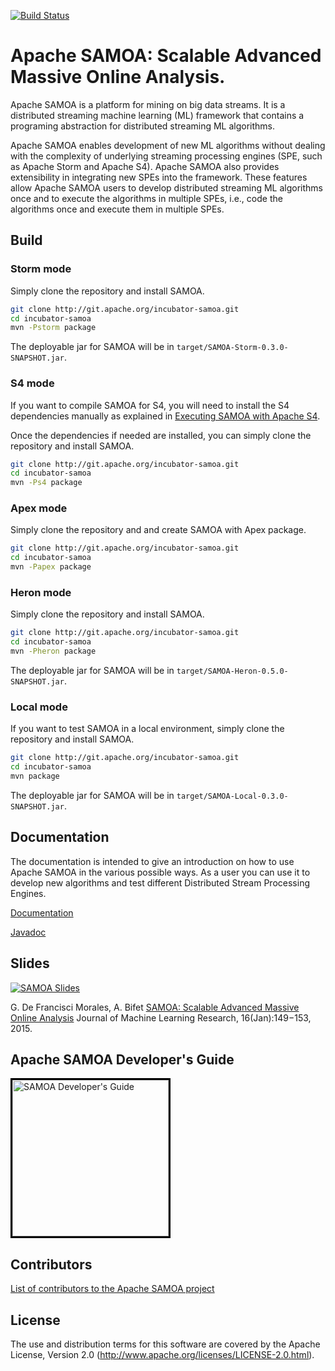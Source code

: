 <!--
  Licensed to the Apache Software Foundation (ASF) under one  
  or more contributor license agreements.  See the NOTICE file
  distributed with this work for additional information       
  regarding copyright ownership.  The ASF licenses this file  
  to you under the Apache License, Version 2.0 (the           
  "License"); you may not use this file except in compliance  
  with the License.  You may obtain a copy of the License at  
                                                              
    http://www.apache.org/licenses/LICENSE-2.0                
                                                              
  Unless required by applicable law or agreed to in writing,  
  software distributed under the License is distributed on an 
  "AS IS" BASIS, WITHOUT WARRANTIES OR CONDITIONS OF ANY      
  KIND, either express or implied.  See the License for the   
  specific language governing permissions and limitations     
  under the License.                                             
-->

[![Build Status](https://travis-ci.org/apache/incubator-samoa.svg?branch=master)](https://travis-ci.org/apache/incubator-samoa)

Apache SAMOA: Scalable Advanced Massive Online Analysis.
=================
Apache SAMOA is a platform for mining on big data streams.
It is a distributed streaming machine learning (ML) framework that contains a 
programing abstraction for distributed streaming ML algorithms.

Apache SAMOA enables development of new ML algorithms without dealing with 
the complexity of underlying streaming processing engines (SPE, such 
as Apache Storm and Apache S4). Apache SAMOA also provides extensibility in integrating
new SPEs into the framework. These features allow Apache SAMOA users to develop 
distributed streaming ML algorithms once and to execute the algorithms 
in multiple SPEs, i.e., code the algorithms once and execute them in multiple SPEs.

## Build

### Storm mode

Simply clone the repository and install SAMOA.

```bash
git clone http://git.apache.org/incubator-samoa.git
cd incubator-samoa
mvn -Pstorm package
```

The deployable jar for SAMOA will be in `target/SAMOA-Storm-0.3.0-SNAPSHOT.jar`.

### S4 mode

If you want to compile SAMOA for S4, you will need to install the S4 dependencies
manually as explained in [Executing SAMOA with Apache S4](http://samoa.incubator.apache.org/documentation/Executing-SAMOA-with-Apache-S4.html).

Once the dependencies if needed are installed, you can simply clone the repository and install SAMOA.

```bash
git clone http://git.apache.org/incubator-samoa.git
cd incubator-samoa
mvn -Ps4 package
```

### Apex mode

Simply clone the repository and and create SAMOA with Apex package.
```bash
git clone http://git.apache.org/incubator-samoa.git
cd incubator-samoa
mvn -Papex package
```

### Heron mode

Simply clone the repository and install SAMOA.

```bash
git clone http://git.apache.org/incubator-samoa.git
cd incubator-samoa
mvn -Pheron package
```

The deployable jar for SAMOA will be in `target/SAMOA-Heron-0.5.0-SNAPSHOT.jar`.

### Local mode

If you want to test SAMOA in a local environment, simply clone the repository and install SAMOA.

```bash
git clone http://git.apache.org/incubator-samoa.git
cd incubator-samoa
mvn package
```

The deployable jar for SAMOA will be in `target/SAMOA-Local-0.3.0-SNAPSHOT.jar`.

## Documentation

The documentation is intended to give an introduction on how to use Apache SAMOA in the various possible ways. 
As a user you can use it to develop new algorithms and test different Distributed Stream Processing Engines.

[Documentation](http://samoa.incubator.apache.org/documentation/Home.html)

[Javadoc](http://samoa.incubator.apache.org/docs/api/)

## Slides

[![SAMOA Slides](http://samoa.incubator.apache.org/samoa-slides.jpg)](https://speakerdeck.com/gdfm/samoa-a-platform-for-mining-big-data-streams)

G. De Francisci Morales, A. Bifet [SAMOA: Scalable Advanced Massive Online Analysis](http://jmlr.csail.mit.edu/papers/volume16/morales15a/morales15a.pdf)
Journal of Machine Learning Research, 16(Jan):149−153, 2015.

## Apache SAMOA Developer's Guide

<p><a href="https://samoa.incubator.apache.org/documentation/SAMOA-Developers-Guide-0.0.1.pdf"><img style="max-width:95%;border:3px solid black;" src="http://samoa.incubator.apache.org/Manual.png" alt="SAMOA Developer's Guide" height="250"> </a></p>

## Contributors
[List of contributors to the Apache SAMOA project](http://samoa.incubator.apache.org/documentation/Team.html)

## License

The use and distribution terms for this software are covered by the
Apache License, Version 2.0 (http://www.apache.org/licenses/LICENSE-2.0.html).

